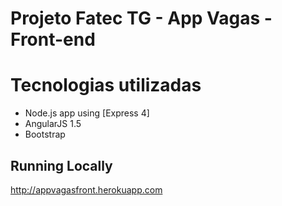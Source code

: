 # Projeto Fatec TG - App Vagas - Front-end

# Tecnologias utilizadas
- Node.js app using [Express 4]
- AngularJS 1.5
- Bootstrap

## Running Locally
http://appvagasfront.herokuapp.com


